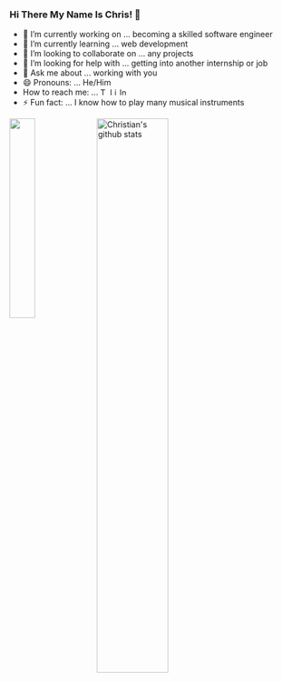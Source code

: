 ### Hi There My Name Is Chris! 👋

<!--
**chriswill88/chriswill88** is a ✨ _special_ ✨ repository because its `README.md` (this file) appears on your GitHub profile.
-->
- 🔭 I’m currently working on ... becoming a skilled software engineer
- 🌱 I’m currently learning ... web development
- 👯 I’m looking to collaborate on ... any projects
- 🤔 I’m looking for help with ... getting into another internship or job
- 💬 Ask me about ... working with you
- 😄 Pronouns: ... He/Him
- How to reach me: ... [<img align="" alt="Twitter" width="13px" src="https://cdn.jsdelivr.net/npm/simple-icons@v3/icons/twitter.svg" />][twitter] 
[<img align="" alt="LinkedIn" width="13px" src="https://cdn.jsdelivr.net/npm/simple-icons@v3/icons/linkedin.svg" />][linkedin]
[<img align="" alt="Instagram" width="13px" src="https://cdn.jsdelivr.net/npm/simple-icons@v3/icons/instagram.svg" />][instagram]
- ⚡ Fun fact: ... I know how to play many musical instruments

<div width="100%">
  <img align="left" width="30%" src="https://github-readme-stats.vercel.app/api/top-langs/?username=chriswill88&theme=light"/>
  <img align="left" width="50%" src="https://github-readme-stats.vercel.app/api?username=chriswill88&show_icons=true&theme=light&line_height=27" alt="Christian's github stats"/>
</div>

<!--
### Connect with me:
[<img align="left" alt="websit" width="22px" src="https://raw.githubusercontent.com/iconic/open-iconic/master/svg/globe.svg" />][website]
-->





<!--
[website]: https://codeSTACKr.com
-->
[email]: christian.williams@holbertonschool.com
[twitter]: https://twitter.com/ChrisWill79
[instagram]: https://instagram.com/chris_will88
[linkedin]: https://linkedin.com/in/christian--williams/

